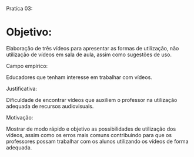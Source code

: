 Pratíca 03:

# Objetivo:

Elaboração de três vídeos para apresentar as formas de utilização, não utilização de vídeos em sala de aula, assim como sugestões de uso.

Campo empírico:

Educadores que tenham interesse em trabalhar com vídeos.

Justificativa:

Dificuldade de encontrar vídeos que auxiliem o professor na utilização adequada de recursos audiovisuais.

Motivação:

Mostrar de modo rápido e objetivo as possibilidades de utilização dos vídeos, assim como os erros mais comuns contribuindo para que os professores possam trabalhar com os alunos utilizando os vídeos de forma adequada.
